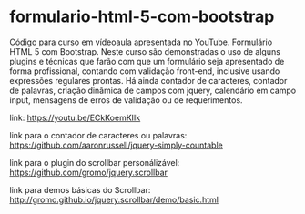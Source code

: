 # formulario-html-5-com-bootstrap
Código para curso em vídeoaula apresentada no YouTube. Formulário HTML 5 com Bootstrap.
Neste curso são demonstradas o uso de alguns plugins e técnicas que farão com que um formulário seja apresentado de forma profissional, contando com validação front-end, inclusive usando expressões regulares prontas. Há ainda contador de caracteres, contador de palavras, criação dinâmica de campos com jquery, calendário em campo input, mensagens de erros de validação ou de requerimentos.

link: https://youtu.be/ECkKoemKIIk

link para o contador de caracteres ou palavras: https://github.com/aaronrussell/jquery-simply-countable

link para o plugin do scrollbar personálizável: https://github.com/gromo/jquery.scrollbar

link para demos básicas do Scrollbar: http://gromo.github.io/jquery.scrollbar/demo/basic.html
